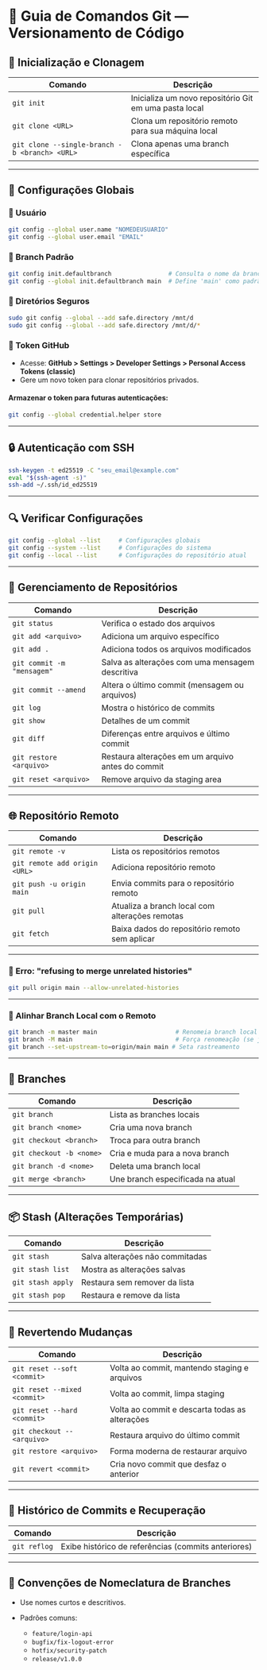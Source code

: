 # 📘 Guia de Comandos Git — Versionamento de Código

## 🔧 Inicialização e Clonagem

| Comando                                       | Descrição                                             |
| --------------------------------------------- | ----------------------------------------------------- |
| `git init`                                    | Inicializa um novo repositório Git em uma pasta local |
| `git clone <URL>`                             | Clona um repositório remoto para sua máquina local    |
| `git clone --single-branch -b <branch> <URL>` | Clona apenas uma branch específica                    |

---

## 🧩 Configurações Globais

### 👤 Usuário

```bash
git config --global user.name "NOMEDEUSUARIO"
git config --global user.email "EMAIL"
```

### 🌿 Branch Padrão

```bash
git config init.defaultbranch                # Consulta o nome da branch padrão
git config --global init.defaultbranch main  # Define 'main' como padrão
```

### 🔐 Diretórios Seguros

```bash
sudo git config --global --add safe.directory /mnt/d
sudo git config --global --add safe.directory /mnt/d/*
```

### 🪪 Token GitHub

* Acesse: **GitHub > Settings > Developer Settings > Personal Access Tokens (classic)**
* Gere um novo token para clonar repositórios privados.

#### Armazenar o token para futuras autenticações:

```bash
git config --global credential.helper store
```

---

## 🔒 Autenticação com SSH

```bash
ssh-keygen -t ed25519 -C "seu_email@example.com"
eval "$(ssh-agent -s)"
ssh-add ~/.ssh/id_ed25519
```

---

## 🔍 Verificar Configurações

```bash
git config --global --list     # Configurações globais
git config --system --list     # Configurações do sistema
git config --local --list      # Configurações do repositório atual
```

---

## 📌 Gerenciamento de Repositórios

| Comando                    | Descrição                                         |
| -------------------------- | ------------------------------------------------- |
| `git status`               | Verifica o estado dos arquivos                    |
| `git add <arquivo>`        | Adiciona um arquivo específico                    |
| `git add .`                | Adiciona todos os arquivos modificados            |
| `git commit -m "mensagem"` | Salva as alterações com uma mensagem descritiva   |
| `git commit --amend`       | Altera o último commit (mensagem ou arquivos)     |
| `git log`                  | Mostra o histórico de commits                     |
| `git show`                 | Detalhes de um commit                             |
| `git diff`                 | Diferenças entre arquivos e último commit         |
| `git restore <arquivo>`    | Restaura alterações em um arquivo antes do commit |
| `git reset <arquivo>`      | Remove arquivo da staging area                    |

---

## 🌐 Repositório Remoto

| Comando                       | Descrição                                      |
| ----------------------------- | ---------------------------------------------- |
| `git remote -v`               | Lista os repositórios remotos                  |
| `git remote add origin <URL>` | Adiciona repositório remoto                    |
| `git push -u origin main`     | Envia commits para o repositório remoto        |
| `git pull`                    | Atualiza a branch local com alterações remotas |
| `git fetch`                   | Baixa dados do repositório remoto sem aplicar  |

---

### 🔀 Erro: "refusing to merge unrelated histories"

```bash
git pull origin main --allow-unrelated-histories
```

---

### 🔁 Alinhar Branch Local com o Remoto

```bash
git branch -m master main                      # Renomeia branch local
git branch -M main                             # Força renomeação (se já existir)
git branch --set-upstream-to=origin/main main # Seta rastreamento
```

---

## 🔁 Branches

| Comando                  | Descrição                        |
| ------------------------ | -------------------------------- |
| `git branch`             | Lista as branches locais         |
| `git branch <nome>`      | Cria uma nova branch             |
| `git checkout <branch>`  | Troca para outra branch          |
| `git checkout -b <nome>` | Cria e muda para a nova branch   |
| `git branch -d <nome>`   | Deleta uma branch local          |
| `git merge <branch>`     | Une branch especificada na atual |

---

## 📦 Stash (Alterações Temporárias)

| Comando           | Descrição                       |
| ----------------- | ------------------------------- |
| `git stash`       | Salva alterações não commitadas |
| `git stash list`  | Mostra as alterações salvas     |
| `git stash apply` | Restaura sem remover da lista   |
| `git stash pop`   | Restaura e remove da lista      |

---

## 🧹 Revertendo Mudanças

| Comando                      | Descrição                                      |
| ---------------------------- | ---------------------------------------------- |
| `git reset --soft <commit>`  | Volta ao commit, mantendo staging e arquivos   |
| `git reset --mixed <commit>` | Volta ao commit, limpa staging                 |
| `git reset --hard <commit>`  | Volta ao commit e descarta todas as alterações |
| `git checkout -- <arquivo>`  | Restaura arquivo do último commit              |
| `git restore <arquivo>`      | Forma moderna de restaurar arquivo             |
| `git revert <commit>`        | Cria novo commit que desfaz o anterior         |

---

## 🔂 Histórico de Commits e Recuperação

| Comando      | Descrição                                           |
| ------------ | --------------------------------------------------- |
| `git reflog` | Exibe histórico de referências (commits anteriores) |

---

## 📛 Convenções de Nomeclatura de Branches

* Use nomes curtos e descritivos.
* Padrões comuns:

  * `feature/login-api`
  * `bugfix/fix-logout-error`
  * `hotfix/security-patch`
  * `release/v1.0.0`
